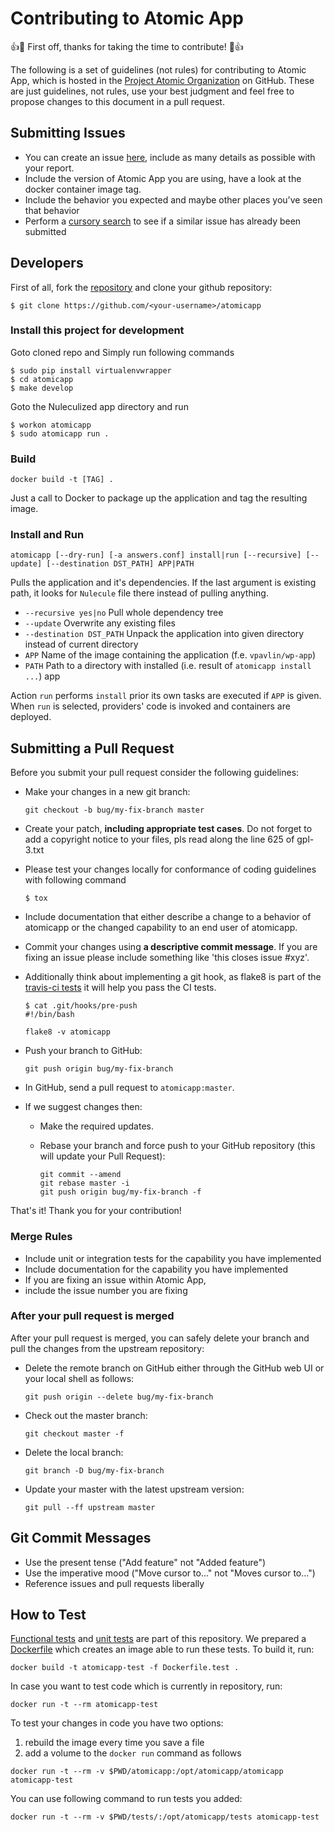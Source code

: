 # Contributing to Atomic App

:+1::tada: First off, thanks for taking the time to contribute! :tada::+1:

The following is a set of guidelines (not rules) for contributing to Atomic App,
which is hosted in the [Project Atomic Organization](https://github.com/projectatomic) on GitHub.
These are just guidelines, not rules, use your best judgment and feel free to
propose changes to this document in a pull request.

## Submitting Issues

* You can create an issue [here](https://github.com/projectatomic/atomicapp/issues/new), include as many details as possible with your report.
* Include the version of Atomic App you are using, have a look at the docker container image tag.
* Include the behavior you expected and maybe other places you've seen that behavior
* Perform a [cursory search](https://github.com/issues?utf8=%E2%9C%93&q=is%3Aissue+repo%3Aprojectatomic%2Fatomicapp)
  to see if a similar issue has already been submitted

## Developers

First of all, fork the [repository](https://github.com/projectatomic/atomicapp) and clone your github repository:

```shell
$ git clone https://github.com/<your-username>/atomicapp
```

### Install this project for development

Goto cloned repo and Simply run following commands

```shell
$ sudo pip install virtualenvwrapper
$ cd atomicapp
$ make develop
```

Goto the Nuleculized app directory and run

```shell
$ workon atomicapp
$ sudo atomicapp run .
```

### Build
```
docker build -t [TAG] .
```

Just a call to Docker to package up the application and tag the resulting image.

### Install and Run
```
atomicapp [--dry-run] [-a answers.conf] install|run [--recursive] [--update] [--destination DST_PATH] APP|PATH
```

Pulls the application and it's dependencies. If the last argument is
existing path, it looks for `Nulecule` file there instead of pulling anything.

* `--recursive yes|no` Pull whole dependency tree
* `--update` Overwrite any existing files
* `--destination DST_PATH` Unpack the application into given directory instead of current directory
* `APP` Name of the image containing the application (f.e. `vpavlin/wp-app`)
* `PATH` Path to a directory with installed (i.e. result of `atomicapp install ...`) app

Action `run` performs `install` prior its own tasks are executed if `APP` is given. When `run` is selected, providers' code is invoked and containers are deployed.

## Submitting a Pull Request
Before you submit your pull request consider the following guidelines:

* Make your changes in a new git branch:

     ```shell
     git checkout -b bug/my-fix-branch master
     ```

* Create your patch, **including appropriate test cases**. Do not forget to add a copyright notice to your files, pls read along the line 625 of gpl-3.txt
* Please test your changes locally for conformance of coding guidelines with following command

     ```shell
     $ tox
     ```

* Include documentation that either describe a change to a behavior of atomicapp or the changed capability to an end user of atomicapp.
* Commit your changes using **a descriptive commit message**. If you are fixing an issue please include something like 'this closes issue #xyz'.
* Additionally think about implementing a git hook, as flake8 is part of the [travis-ci tests](https://travis-ci.org/projectatomic/atomicapp) it will help you pass the CI tests.

    ```shell
    $ cat .git/hooks/pre-push
    #!/bin/bash

    flake8 -v atomicapp
    ```

* Push your branch to GitHub:

    ```shell
    git push origin bug/my-fix-branch
    ```

* In GitHub, send a pull request to `atomicapp:master`.
* If we suggest changes then:
  * Make the required updates.
  * Rebase your branch and force push to your GitHub repository (this will update your Pull Request):

    ```shell
    git commit --amend
    git rebase master -i
    git push origin bug/my-fix-branch -f
    ```

That's it! Thank you for your contribution!

### Merge Rules

* Include unit or integration tests for the capability you have implemented
* Include documentation for the capability you have implemented
* If you are fixing an issue within Atomic App,
 * include the issue number you are fixing

### After your pull request is merged

After your pull request is merged, you can safely delete your branch and pull the changes
from the upstream repository:

* Delete the remote branch on GitHub either through the GitHub web UI or your local shell as follows:

    ```shell
    git push origin --delete bug/my-fix-branch
    ```

* Check out the master branch:

    ```shell
    git checkout master -f
    ```

* Delete the local branch:

    ```shell
    git branch -D bug/my-fix-branch
    ```

* Update your master with the latest upstream version:

    ```shell
    git pull --ff upstream master
    ```


## Git Commit Messages

* Use the present tense ("Add feature" not "Added feature")
* Use the imperative mood ("Move cursor to..." not "Moves cursor to...")
* Reference issues and pull requests liberally

## How to Test

[Functional tests](tests/test_cli.py) and [unit tests](tests/units/) are part
of this repository. We prepared a [Dockerfile](Dockerfile.test) which creates
an image able to run these tests. To build it, run:

```
docker build -t atomicapp-test -f Dockerfile.test .
```

In case you want to test code which is currently in repository, run:

```
docker run -t --rm atomicapp-test
```

To test your changes in code you have two options:

1. rebuild the image every time you save a file
2. add a volume to the `docker run` command as follows

```
docker run -t --rm -v $PWD/atomicapp:/opt/atomicapp/atomicapp atomicapp-test
```

You can use following command to run tests you added:

```
docker run -t --rm -v $PWD/tests/:/opt/atomicapp/tests atomicapp-test
```
